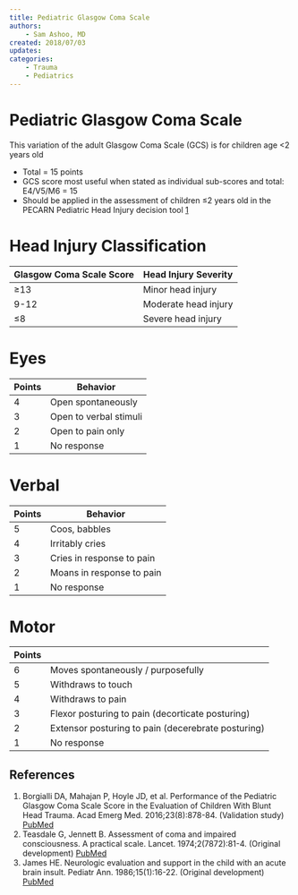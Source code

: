 ```yaml
---
title: Pediatric Glasgow Coma Scale
authors:
    - Sam Ashoo, MD
created: 2018/07/03
updates:
categories:
    - Trauma
    - Pediatrics
---
```


# Pediatric Glasgow Coma Scale

This variation of the adult Glasgow Coma Scale (GCS) is for children age <2 years old

- Total = 15 points 
- GCS score most useful when stated as individual sub-scores and total:  E4/V5/M6 = 15
- Should be applied in the assessment of children ≤2 years old in the PECARN Pediatric Head Injury decision tool [1](#ref_one)

# Head Injury Classification

| **Glasgow Coma Scale Score** | **Head Injury Severity** |
| ---------------------------- | ------------------------ |
| ≥13                          | Minor head injury        |
| 9-12                         | Moderate head injury     |
| ≤8                           | Severe head injury       |

# Eyes

| **Points** | **Behavior**           |
| ---------- | ---------------------- |
| 4          | Open spontaneously     |
| 3          | Open to verbal stimuli |
| 2          | Open to pain only      |
| 1          | No response            |

# Verbal

| **Points** | **Behavior**              |
| ---------- | ------------------------- |
| 5          | Coos, babbles             |
| 4          | Irritably cries           |
| 3          | Cries in response to pain |
| 2          | Moans in response to pain |
| 1          | No response               |

# Motor

| Points |                                                    |
| ------ | -------------------------------------------------- |
| 6      | Moves spontaneously / purposefully                 |
| 5      | Withdraws to touch                                 |
| 4      | Withdraws to pain                                  |
| 3      | Flexor posturing to pain (decorticate posturing)   |
| 2      | Extensor posturing to pain (decerebrate posturing) |
| 1      | No response                                        |

## References

1. <a id="ref_one"></a>Borgialli DA, Mahajan P, Hoyle JD, et al. Performance of the Pediatric Glasgow Coma Scale Score in the Evaluation of Children With Blunt Head Trauma. Acad Emerg Med. 2016;23(8):878-84. (Validation study) [PubMed](https://www.ncbi.nlm.nih.gov/pubmed/27197686)
2. Teasdale G, Jennett B. Assessment of coma and impaired consciousness. A practical scale. Lancet. 1974;2(7872):81-4. (Original development) [PubMed](https://www.ncbi.nlm.nih.gov/pubmed/4136544)
3. James HE. Neurologic evaluation and support in the child with an acute brain insult. Pediatr Ann. 1986;15(1):16-22. (Original development) [PubMed](https://www.ncbi.nlm.nih.gov/pubmed/3951884)

